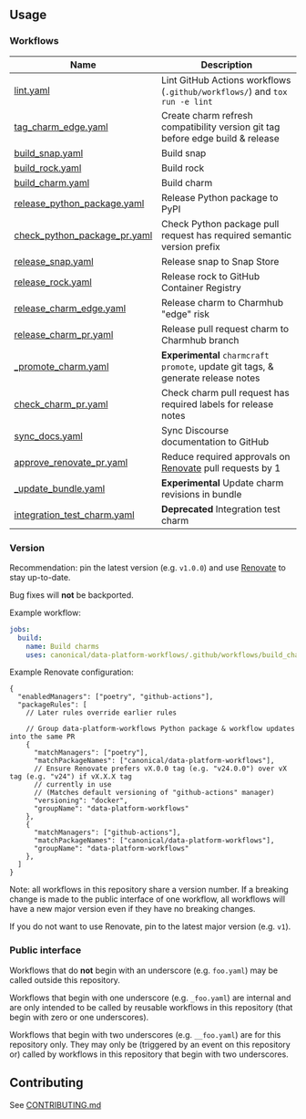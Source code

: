 ## Usage
### Workflows
| Name                                                                         | Description                                                                               |
|------------------------------------------------------------------------------|-------------------------------------------------------------------------------------------|
| [lint.yaml](.github/workflows/lint.md)                                       | Lint GitHub Actions workflows (`.github/workflows/`) and `tox run -e lint`                |
| [tag_charm_edge.yaml](.github/workflows/tag_charm_edge.md)                   | Create charm refresh compatibility version git tag before edge build & release            |
| [build_snap.yaml](.github/workflows/build_snap.md)                           | Build snap                                                                                |
| [build_rock.yaml](.github/workflows/build_rock.md)                           | Build rock                                                                                |
| [build_charm.yaml](.github/workflows/build_charm.md)                         | Build charm                                                                               |
| [release_python_package.yaml](.github/workflows/release_python_package.md)   | Release Python package to PyPI                                                            |
| [check_python_package_pr.yaml](.github/workflows/check_python_package_pr.md) | Check Python package pull request has required semantic version prefix                    |
| [release_snap.yaml](.github/workflows/release_snap.md)                       | Release snap to Snap Store                                                                |
| [release_rock.yaml](.github/workflows/release_rock.md)                       | Release rock to GitHub Container Registry                                                 |
| [release_charm_edge.yaml](.github/workflows/release_charm_edge.md)           | Release charm to Charmhub "edge" risk                                                     |
| [release_charm_pr.yaml](.github/workflows/release_charm_pr.md)               | Release pull request charm to Charmhub branch                                             |
| [_promote_charm.yaml](.github/workflows/_promote_charm.md)                   | **Experimental** `charmcraft promote`, update git tags, & generate release notes          |
| [check_charm_pr.yaml](.github/workflows/check_charm_pr.md)                   | Check charm pull request has required labels for release notes                            |
| [sync_docs.yaml](.github/workflows/sync_docs.md)                             | Sync Discourse documentation to GitHub                                                    |
| [approve_renovate_pr.yaml](.github/workflows/approve_renovate_pr.md)         | Reduce required approvals on [Renovate](https://docs.renovatebot.com/) pull requests by 1 |
| [_update_bundle.yaml](.github/workflows/_update_bundle.md)                   | **Experimental** Update charm revisions in bundle                                         |
| [integration_test_charm.yaml](.github/workflows/integration_test_charm.md)   | **Deprecated** Integration test charm                                                     |

### Version
Recommendation: pin the latest version (e.g. `v1.0.0`) and use [Renovate](https://docs.renovatebot.com/) to stay up-to-date.

Bug fixes will **not** be backported.

Example workflow:
```yaml
jobs:
  build:
    name: Build charms
    uses: canonical/data-platform-workflows/.github/workflows/build_charm.yaml@v1.0.0
```

Example Renovate configuration:
```json5
{
  "enabledManagers": ["poetry", "github-actions"],
  "packageRules": [
    // Later rules override earlier rules

    // Group data-platform-workflows Python package & workflow updates into the same PR
    {
      "matchManagers": ["poetry"],
      "matchPackageNames": ["canonical/data-platform-workflows"],
      // Ensure Renovate prefers vX.0.0 tag (e.g. "v24.0.0") over vX tag (e.g. "v24") if vX.X.X tag
      // currently in use
      // (Matches default versioning of "github-actions" manager)
      "versioning": "docker",
      "groupName": "data-platform-workflows"
    },
    {
      "matchManagers": ["github-actions"],
      "matchPackageNames": ["canonical/data-platform-workflows"],
      "groupName": "data-platform-workflows"
    },
  ]
}

```

Note: all workflows in this repository share a version number. If a breaking change is made to the public interface of one workflow, all workflows will have a new major version even if they have no breaking changes.

If you do not want to use Renovate, pin to the latest major version (e.g. `v1`).

### Public interface
Workflows that do **not** begin with an underscore (e.g. `foo.yaml`) may be called outside this repository.

Workflows that begin with one underscore (e.g. `_foo.yaml`) are internal and are only intended to be called by reusable workflows in this repository (that begin with zero or one underscores).

Workflows that begin with two underscores (e.g. `__foo.yaml`) are for this repository only. They may only be (triggered by an event on this repository or) called by workflows in this repository that begin with two underscores.

## Contributing
See [CONTRIBUTING.md](CONTRIBUTING.md)
